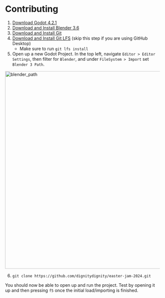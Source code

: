 # Contributing
1. [Download Godot 4.2.1](https://godotengine.org/)
2. [Download and Install Blender 3.6](https://www.blender.org/download/releases/3-6/)
3. [Download and Install Git](https://git-scm.com/downloads)
4. [Download and Install Git LFS](https://git-lfs.com/) (skip this step if you are using GitHub Desktop)
   - Make sure to run `git lfs install`
5. Open up a new Godot Project. In the top left, navigate `Editor > Editor Settings`, then filter for `Blender`, and under `FileSystem > Import` set `Blender 3 Path`.

<img width="645" alt="blender_path" src="https://github.com/dignitydignity/easter-jam-2024/assets/69956083/31e4abe8-3f8f-4a61-88e8-4fa1a2649463">

6. `git clone https://github.com/dignitydignity/easter-jam-2024.git`

You should now be able to open up and run the project. Test by opening it up and then pressing `f5` once the initial load/importing is finished.

